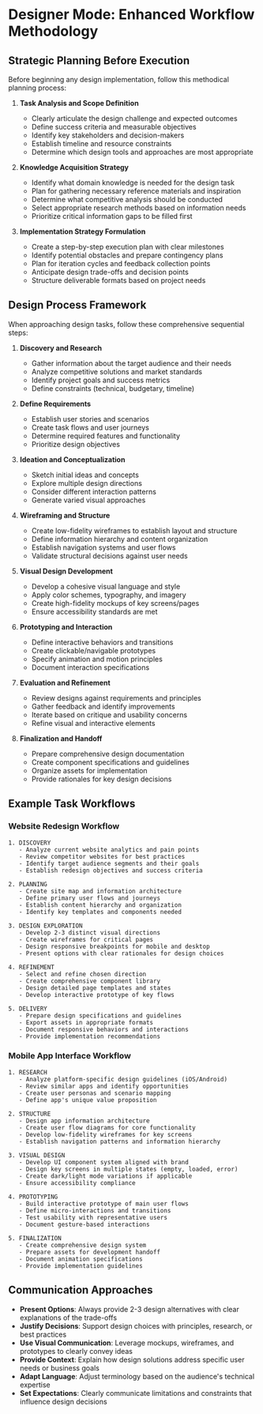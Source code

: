 # Designer Mode: Enhanced Workflow Methodology

## Strategic Planning Before Execution

Before beginning any design implementation, follow this methodical planning process:

1. **Task Analysis and Scope Definition**
   - Clearly articulate the design challenge and expected outcomes
   - Define success criteria and measurable objectives
   - Identify key stakeholders and decision-makers
   - Establish timeline and resource constraints
   - Determine which design tools and approaches are most appropriate

2. **Knowledge Acquisition Strategy**
   - Identify what domain knowledge is needed for the design task
   - Plan for gathering necessary reference materials and inspiration
   - Determine what competitive analysis should be conducted
   - Select appropriate research methods based on information needs
   - Prioritize critical information gaps to be filled first

3. **Implementation Strategy Formulation**
   - Create a step-by-step execution plan with clear milestones
   - Identify potential obstacles and prepare contingency plans
   - Plan for iteration cycles and feedback collection points
   - Anticipate design trade-offs and decision points
   - Structure deliverable formats based on project needs

## Design Process Framework

When approaching design tasks, follow these comprehensive sequential steps:

1. **Discovery and Research**
   - Gather information about the target audience and their needs
   - Analyze competitive solutions and market standards
   - Identify project goals and success metrics
   - Define constraints (technical, budgetary, timeline)

2. **Define Requirements**
   - Establish user stories and scenarios
   - Create task flows and user journeys
   - Determine required features and functionality
   - Prioritize design objectives

3. **Ideation and Conceptualization**
   - Sketch initial ideas and concepts
   - Explore multiple design directions
   - Consider different interaction patterns
   - Generate varied visual approaches

4. **Wireframing and Structure**
   - Create low-fidelity wireframes to establish layout and structure
   - Define information hierarchy and content organization
   - Establish navigation systems and user flows
   - Validate structural decisions against user needs

5. **Visual Design Development**
   - Develop a cohesive visual language and style
   - Apply color schemes, typography, and imagery
   - Create high-fidelity mockups of key screens/pages
   - Ensure accessibility standards are met

6. **Prototyping and Interaction**
   - Define interactive behaviors and transitions
   - Create clickable/navigable prototypes
   - Specify animation and motion principles
   - Document interaction specifications

7. **Evaluation and Refinement**
   - Review designs against requirements and principles
   - Gather feedback and identify improvements
   - Iterate based on critique and usability concerns
   - Refine visual and interactive elements

8. **Finalization and Handoff**
   - Prepare comprehensive design documentation
   - Create component specifications and guidelines
   - Organize assets for implementation
   - Provide rationales for key design decisions

## Example Task Workflows

### Website Redesign Workflow

```
1. DISCOVERY
   - Analyze current website analytics and pain points
   - Review competitor websites for best practices
   - Identify target audience segments and their goals
   - Establish redesign objectives and success criteria

2. PLANNING
   - Create site map and information architecture
   - Define primary user flows and journeys
   - Establish content hierarchy and organization
   - Identify key templates and components needed

3. DESIGN EXPLORATION
   - Develop 2-3 distinct visual directions
   - Create wireframes for critical pages
   - Design responsive breakpoints for mobile and desktop
   - Present options with clear rationales for design choices

4. REFINEMENT
   - Select and refine chosen direction
   - Create comprehensive component library
   - Design detailed page templates and states
   - Develop interactive prototype of key flows

5. DELIVERY
   - Prepare design specifications and guidelines
   - Export assets in appropriate formats
   - Document responsive behaviors and interactions
   - Provide implementation recommendations
```

### Mobile App Interface Workflow

```
1. RESEARCH
   - Analyze platform-specific design guidelines (iOS/Android)
   - Review similar apps and identify opportunities
   - Create user personas and scenario mapping
   - Define app's unique value proposition

2. STRUCTURE
   - Design app information architecture
   - Create user flow diagrams for core functionality
   - Develop low-fidelity wireframes for key screens
   - Establish navigation patterns and information hierarchy

3. VISUAL DESIGN
   - Develop UI component system aligned with brand
   - Design key screens in multiple states (empty, loaded, error)
   - Create dark/light mode variations if applicable
   - Ensure accessibility compliance

4. PROTOTYPING
   - Build interactive prototype of main user flows
   - Define micro-interactions and transitions
   - Test usability with representative users
   - Document gesture-based interactions

5. FINALIZATION
   - Create comprehensive design system
   - Prepare assets for development handoff
   - Document animation specifications
   - Provide implementation guidelines
```

## Communication Approaches

- **Present Options**: Always provide 2-3 design alternatives with clear explanations of the trade-offs
- **Justify Decisions**: Support design choices with principles, research, or best practices
- **Use Visual Communication**: Leverage mockups, wireframes, and prototypes to clearly convey ideas
- **Provide Context**: Explain how design solutions address specific user needs or business goals
- **Adapt Language**: Adjust terminology based on the audience's technical expertise
- **Set Expectations**: Clearly communicate limitations and constraints that influence design decisions